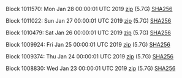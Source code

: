 Block 1011570: Mon Jan 28 00:00:01 UTC 2019 [zip](https://dash-bootstrap.ams3.digitaloceanspaces.com/mainnet/2019-01-28/bootstrap.dat.zip) (5.7G) [SHA256](https://dash-bootstrap.ams3.digitaloceanspaces.com/mainnet/2019-01-28/sha256.txt)

Block 1011022: Sun Jan 27 00:00:01 UTC 2019 [zip](https://dash-bootstrap.ams3.digitaloceanspaces.com/mainnet/2019-01-27/bootstrap.dat.zip) (5.7G) [SHA256](https://dash-bootstrap.ams3.digitaloceanspaces.com/mainnet/2019-01-27/sha256.txt)

Block 1010479: Sat Jan 26 00:00:01 UTC 2019 [zip](https://dash-bootstrap.ams3.digitaloceanspaces.com/mainnet/2019-01-26/bootstrap.dat.zip) (5.7G) [SHA256](https://dash-bootstrap.ams3.digitaloceanspaces.com/mainnet/2019-01-26/sha256.txt)

Block 1009924: Fri Jan 25 00:00:01 UTC 2019 [zip](https://dash-bootstrap.ams3.digitaloceanspaces.com/mainnet/2019-01-25/bootstrap.dat.zip) (5.7G) [SHA256](https://dash-bootstrap.ams3.digitaloceanspaces.com/mainnet/2019-01-25/sha256.txt)

Block 1009374: Thu Jan 24 00:00:01 UTC 2019 [zip](https://dash-bootstrap.ams3.digitaloceanspaces.com/mainnet/2019-01-24/bootstrap.dat.zip) (5.7G) [SHA256](https://dash-bootstrap.ams3.digitaloceanspaces.com/mainnet/2019-01-24/sha256.txt)

Block 1008830: Wed Jan 23 00:00:01 UTC 2019 [zip](https://dash-bootstrap.ams3.digitaloceanspaces.com/mainnet/2019-01-23/bootstrap.dat.zip) (5.7G) [SHA256](https://dash-bootstrap.ams3.digitaloceanspaces.com/mainnet/2019-01-23/sha256.txt)
